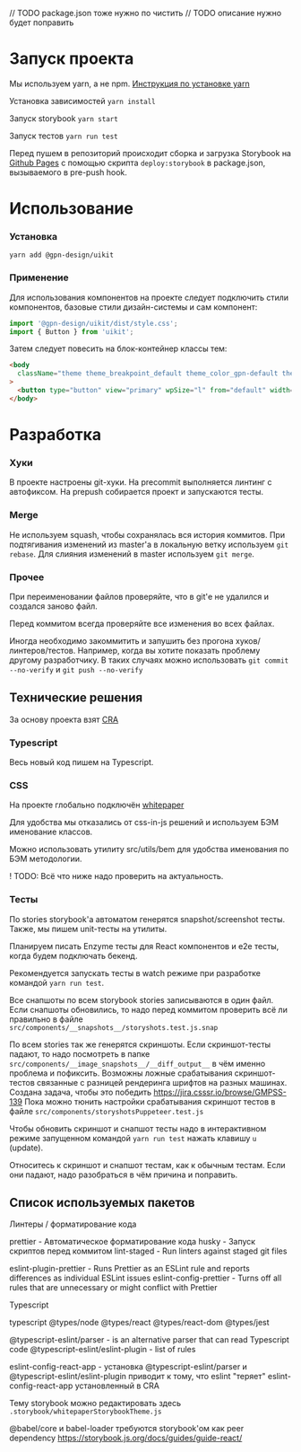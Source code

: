 // TODO package.json тоже нужно по чистить
// TODO описание нужно будет поправить

# Запуск проекта

Мы используем yarn, а не npm. [Инструкция по установке yarn](https://yarnpkg.com/en/docs/install)

Установка зависимостей `yarn install`

Запуск storybook `yarn start`

Запуск тестов `yarn run test`

Перед пушем в репозиторий происходит сборка и загрузка Storybook на [Github Pages](https://gpn-prototypes.github.io/ui-kit) с помощью скрипта `deploy:storybook` в package.json, вызываемого в pre-push hook.

# Использование

### Установка

`yarn add @gpn-design/uikit`

### Применение

Для использования компонентов на проекте следует подключить стили компонентов, базовые стили дизайн-системы и сам компонент:

```javascript
import '@gpn-design/uikit/dist/style.css';
import { Button } from 'uikit';
```

Затем следует повесить на блок-контейнер классы тем:

```html
<body
  className="theme theme_breakpoint_default theme_color_gpn-default theme_control_gpn-default theme_font_small theme_gap_small theme_size_gpn-default theme_space_default"
>
  <button type="button" view="primary" wpSize="l" from="default" width="auto">Кнопка</button>
</body>
```

# Разработка

### Хуки

В проекте настроены git-хуки. На precommit выполняется линтинг с автофиксом.
На prepush собирается проект и запускаются тесты.

### Merge

Не используем squash, чтобы сохранялась вся история коммитов.
При подтягивания изменений из master'а в локальную ветку используем `git rebase`.
Для слияния изменений в master используем `git merge`.

### Прочее

При переименовании файлов проверяйте, что в git'е не удалился и создался заново файл.

Перед коммитом всегда проверяйте все изменения во всех файлах.

Иногда необходимо закоммитить и запушить без прогона хуков/линтеров/тестов.
Например, когда вы хотите показать проблему другому разработчику.
В таких случаях можно использовать `git commit --no-verify` и `git push --no-verify`

## Технические решения

За основу проекта взят [CRA](https://github.com/facebook/create-react-app)

### Typescript

Весь новый код пишем на Typescript.

### CSS

На проекте глобально подключён [whitepaper](https://whitepaper.tools/)

Для удобства мы отказались от css-in-js решений и используем БЭМ именование классов.

Можно использовать утилиту src/utils/bem для удобства именования по БЭМ методологии.

! TODO: Всё что ниже надо проверить на актуальность.

### Тесты

По stories storybook'а автоматом генерятся snapshot/screenshot тесты. Также, мы пишем unit-тесты на утилиты.

Планируем писать Enzyme тесты для React компонентов и e2e тесты, когда будем подключать бекенд.

Рекомендуется запускать тесты в watch режиме при разработке командой `yarn run test`.

Все снапшоты по всем storybook stories записываются в один файл.
Если снапшоты обновились, то надо перед коммитом проверить всё ли правильно в файле `src/components/__snapshots__/storyshots.test.js.snap`

По всем stories так же генерятся скриншоты.
Если скриншот-тесты падают, то надо посмотреть в папке `src/components/__image_snapshots__/__diff_output__` в чём именно проблема и пофиксить.
Возможны ложные срабатывания скриншот-тестов связанные с разницей рендеринга шрифтов на разных машинах.
Создана задача, чтобы это победить https://jira.csssr.io/browse/GMPSS-139
Пока можно тюнить настройки срабатывания скриншот тестов в файле `src/components/storyshotsPuppeteer.test.js`

Чтобы обновить скриншот и снапшот тесты надо в интерактивном режиме запущенном командой `yarn run test` нажать клавишу `u` (update).

Относитесь к скриншот и снапшот тестам, как к обычным тестам. Если они падают, надо разобраться в чём причина и поправить.

## Список используемых пакетов

Линтеры / форматирование кода

prettier - Автоматическое форматирование кода
husky - Запуск скриптов перед коммитом
lint-staged - Run linters against staged git files

eslint-plugin-prettier - Runs Prettier as an ESLint rule and reports differences as individual ESLint issues
eslint-config-prettier - Turns off all rules that are unnecessary or might conflict with Prettier

Typescript

typescript
@types/node
@types/react
@types/react-dom
@types/jest

@typescript-eslint/parser - is an alternative parser that can read Typescript code
@typescript-eslint/eslint-plugin - list of rules

eslint-config-react-app - установка @typescript-eslint/parser и @typescript-eslint/eslint-plugin приводит к тому, что eslint "теряет" eslint-config-react-app установленный в CRA

Тему storybook можно редактировать здесь `.storybook/whitepaperStorybookTheme.js`

@babel/core и babel-loader требуются storybook'ом как peer dependency https://storybook.js.org/docs/guides/guide-react/
